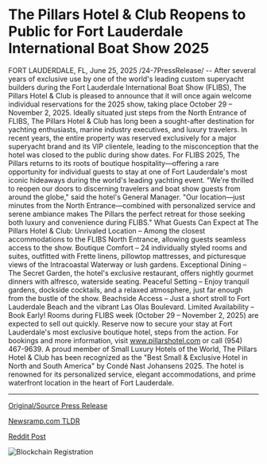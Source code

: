 # The Pillars Hotel &amp; Club Reopens to Public for Fort Lauderdale International Boat Show 2025

FORT LAUDERDALE, FL, June 25, 2025 /24-7PressRelease/ -- After several years of exclusive use by one of the world's leading custom superyacht builders during the Fort Lauderdale International Boat Show (FLIBS), The Pillars Hotel & Club is pleased to announce that it will once again welcome individual reservations for the 2025 show, taking place October 29 – November 2, 2025.  Ideally situated just steps from the North Entrance of FLIBS, The Pillars Hotel & Club has long been a sought-after destination for yachting enthusiasts, marine industry executives, and luxury travelers. In recent years, the entire property was reserved exclusively for a major superyacht brand and its VIP clientele, leading to the misconception that the hotel was closed to the public during show dates.  For FLIBS 2025, The Pillars returns to its roots of boutique hospitality—offering a rare opportunity for individual guests to stay at one of Fort Lauderdale's most iconic hideaways during the world's leading yachting event.  "We're thrilled to reopen our doors to discerning travelers and boat show guests from around the globe," said the hotel's General Manager. "Our location—just minutes from the North Entrance—combined with personalized service and serene ambiance makes The Pillars the perfect retreat for those seeking both luxury and convenience during FLIBS."  What Guests Can Expect at The Pillars Hotel & Club:  Unrivaled Location – Among the closest accommodations to the FLIBS North Entrance, allowing guests seamless access to the show.  Boutique Comfort – 24 individually styled rooms and suites, outfitted with Frette linens, pillowtop mattresses, and picturesque views of the Intracoastal Waterway or lush gardens.  Exceptional Dining – The Secret Garden, the hotel's exclusive restaurant, offers nightly gourmet dinners with alfresco, waterside seating.  Peaceful Setting – Enjoy tranquil gardens, dockside cocktails, and a relaxed atmosphere, just far enough from the bustle of the show.  Beachside Access – Just a short stroll to Fort Lauderdale Beach and the vibrant Las Olas Boulevard.  Limited Availability – Book Early!  Rooms during FLIBS week (October 29 – November 2, 2025) are expected to sell out quickly. Reserve now to secure your stay at Fort Lauderdale's most exclusive boutique hotel, steps from the action.  For bookings and more information, visit www.pillarshotel.com or call (954) 467-9639.  A proud member of Small Luxury Hotels of the World, The Pillars Hotel & Club has been recognized as the "Best Small & Exclusive Hotel in North and South America" by Condé Nast Johansens 2025. The hotel is renowned for its personalized service, elegant accommodations, and prime waterfront location in the heart of Fort Lauderdale. 

---

[Original/Source Press Release](https://www.24-7pressrelease.com/press-release/524211/the-pillars-hotel-club-reopens-to-public-for-fort-lauderdale-international-boat-show-2025)
                    

[Newsramp.com TLDR](https://newsramp.com/curated-news/the-pillars-hotel-club-reopens-to-public-for-2025-flibs/dbb124be9d22b4d2ecfe266d3fe8690e) 

 



[Reddit Post](https://www.reddit.com/r/TravelAndLeisureNews/comments/1ljzatz/the_pillars_hotel_club_reopens_to_public_for_2025/) 



![Blockchain Registration](https://cdn.newsramp.app/24-7PressRelease/qrcode/256/25/filo27CQ.webp)